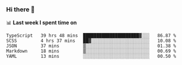 ### Hi there 👋

<!--
**DBvc/DBvc** is a ✨ _special_ ✨ repository because its `README.md` (this file) appears on your GitHub profile.

Here are some ideas to get you started:

- 🔭 I’m currently working on ...
- 🌱 I’m currently learning ...
- 👯 I’m looking to collaborate on ...
- 🤔 I’m looking for help with ...
- 💬 Ask me about ...
- 📫 How to reach me: ...
- 😄 Pronouns: ...
- ⚡ Fun fact: ...
-->

📊 **Last week I spent time on**
<!--START_SECTION:waka-->
```text
TypeScript   39 hrs 48 mins  █████████████████████▓░░░   86.87 % 
SCSS         4 hrs 37 mins   ██▓░░░░░░░░░░░░░░░░░░░░░░   10.08 % 
JSON         37 mins         ▒░░░░░░░░░░░░░░░░░░░░░░░░   01.38 % 
Markdown     18 mins         ▒░░░░░░░░░░░░░░░░░░░░░░░░   00.69 % 
YAML         13 mins         ░░░░░░░░░░░░░░░░░░░░░░░░░   00.50 % 
```
<!--END_SECTION:waka-->

